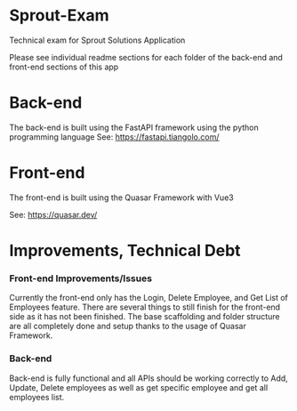 # Sprout-Exam
Technical exam for Sprout Solutions Application

Please see individual readme sections for each folder of the back-end and front-end sections of this app


# Back-end
The back-end is built using the FastAPI framework  using the python programming language
See: https://fastapi.tiangolo.com/

# Front-end
The front-end is built using the Quasar Framework with Vue3

See: https://quasar.dev/

# Improvements, Technical Debt

### Front-end Improvements/Issues
Currently the front-end only has the Login, Delete Employee, and Get List of Employees feature. There are several things to still finish
for the front-end side as it has not been finished. The base scaffolding and folder structure are all completely done and setup thanks to the usage of Quasar Framework.

### Back-end
Back-end is fully functional and all APIs should be working correctly to Add, Update, Delete employees as well as get specific employee and get all employees list.
